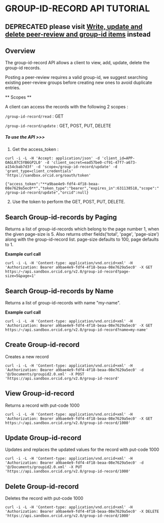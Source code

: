 # GROUP-ID-RECORD API TUTORIAL
## DEPRECATED please visit [Write, update and delete peer-review and group-id items](https://github.com/ORCID/ORCID-Source/blob/master/orcid-api-web/tutorial/peer-review.md) instead

## Overview

The group-id-record API allows a client to view, add, update, delete the group-id records.

Posting a peer-review requires a valid group-id, we suggest searching existing peer-review groups before creating new ones to avoid duplicate entries.

** Scopes **

A client can access the records with the following 2 scopes :

```/group-id-record/read``` : GET

```/group-id-record/update``` : GET, POST, PUT, DELETE


##### To use the API >>>

1) Get the access_token :

``curl -i -L -H 'Accept: application/json' -d 'client_id=APP-OAGL07C5YB6GP2L0' -d 'client_secret=ead57be0-cf91-47f7-a673-a154cbab7d3f' -d 'scope=/group-id-record/update' -d 'grant_type=client_credentials' 'https://sandbox.orcid.org/oauth/token'``



``{"access_token":"**a9bae4e9-fdf4-4f18-beaa-08e7629a5ec0**","token_type":"bearer","expires_in":631138518,"scope":"/group-id-record/update","orcid":null}``

2) Use the token to perform the GET, POST, PUT, DELETE.

## Search Group-id-records by Paging


Returns a list of group-id-records which belong to the page number 1, when the given page-size is 5. Also returns other fields('total', 'page', 'page-size') along with the group-id-record list.  page-size defaults to 100, page defaults to 1.


**Example curl call**

``curl -i -L -H 'Content-type: application/vnd.orcid+xml' -H 'Authorization: Bearer a9bae4e9-fdf4-4f18-beaa-08e7629a5ec0' -X GET https:/~/api.sandbox.orcid.org/v2.0/group-id-record?page-size=5&page=1'``

## Search Group-id-records by Name

Returns a list of group-id-records with name "my-name".


**Example curl call**

``curl -i -L -H 'Content-type: application/vnd.orcid+xml' -H 'Authorization: Bearer a9bae4e9-fdf4-4f18-beaa-08e7629a5ec0' -X GET https:/~/api.sandbox.orcid.org/v2.0/group-id-record?name=my-name'``


## Create Group-id-record

Creates a new record

``curl -i -L -H 'Content-type: application/vnd.orcid+xml' -H 'Authorization: Bearer a9bae4e9-fdf4-4f18-beaa-08e7629a5ec0' -d '@/Documents/groupid2.0.xml' -X POST 'https://api.sandbox.orcid.org/v2.0/group-id-record'``

## View Group-id-record

Returns a record with put-code 1000

``curl -i -L -H 'Content-type: application/vnd.orcid+xml' -H 'Authorization: Bearer a9bae4e9-fdf4-4f18-beaa-08e7629a5ec0' -X GET https:/~/api.sandbox.orcid.org/v2.0/group-id-record/1000'``

## Update Group-id-record

Updates and replaces the updated values for the record with put-code 1000

``curl -i -L -H 'Content-type: application/vnd.orcid+xml' -H 'Authorization: Bearer a9bae4e9-fdf4-4f18-beaa-08e7629a5ec0' -d '@/Documents/groupid2.0.xml' -X PUT 'https://api.sandbox.orcid.org/v2.0/group-id-record/1000'``

## Delete Group-id-record

Deletes the record with put-code 1000

``curl -i -L -H 'Content-type: application/vnd.orcid+xml' -H 'Authorization: Bearer a9bae4e9-fdf4-4f18-beaa-08e7629a5ec0' -X DELETE 'https://api.sandbox.orcid.org/v2.0/group-id-record/1000'``
